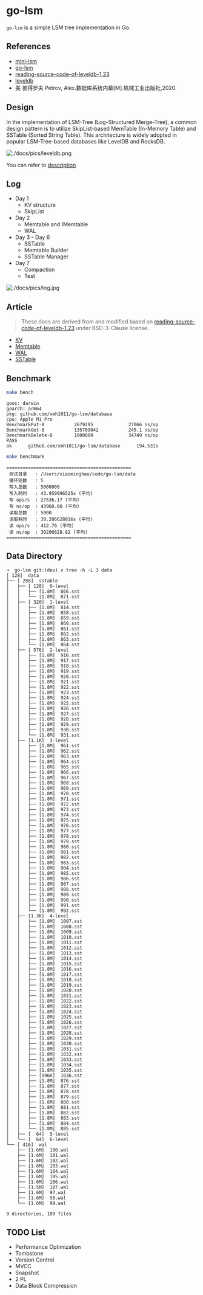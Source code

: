 # go-lsm

`go-lsm` is a simple LSM tree implementation in Go.

## References

- [mini-lsm](https://skyzh.github.io/mini-lsm/)
- [go-lsm](https://github.com/SarthakMakhija/go-lsm)
- [reading-source-code-of-leveldb-1.23](https://github.com/SmartKeyerror/reading-source-code-of-leveldb-1.23)
- [leveldb](https://github.com/merlin82/leveldb)
- 美 彼得罗夫 Petrov, Alex.数据库系统内幕[M].机械工业出版社,2020.

## Design

In the implementation of LSM-Tree (Log-Structured Merge-Tree), a common design pattern is to utilize SkipList-based MemTable (In-Memory Table) and SSTable (Sorted String Table). This architecture is widely adopted in popular LSM-Tree-based databases like LevelDB and RocksDB.

![./docs/pics/leveldb.png](./docs/pics/leveldb.png)

You can refer to [description](./docs/description.md)

## Log

- Day 1
  - KV structure
  - SkipList
- Day 2
  - Memtable and IMemtable
  - WAL
- Day 3 - Day 6
  - SSTable
  - Memtable Builder
  - SSTable Manager
- Day 7
  - Compaction
  - Test

![./docs/pics/log.jpg](./docs/pics/log.jpg)

## Article

> These docs are derived from and modified based on [reading-source-code-of-leveldb-1.23](https://github.com/SmartKeyerror/reading-source-code-of-leveldb-1.23) under BSD-3-Clause license.

- [KV](kv/README.md)
- [Memtable](memtable/README.md)
- [WAL](wal/README.md)
- [SSTable](sstable/README.md)

## Benchmark

```bash
make bench
```

```text
goos: darwin
goarch: arm64
pkg: github.com/xmh1011/go-lsm/database
cpu: Apple M1 Pro
BenchmarkPut-8           2679295             27066 ns/op
BenchmarkGet-8           135709042           245.1 ns/op
BenchmarkDelete-8        1000000             34749 ns/op
PASS
ok      github.com/xmh1011/go-lsm/database      194.531s
```

```bash
make benchmark
```

```text
==============================================
 测试目录   : /Users/xiaominghao/code/go-lsm/data
 循环轮数   : 5
 写入总数   : 5000000
 写入耗时   : 43.959996525s (平均)
 写 ops/s  : 27536.17 (平均)
 写 ns/op  : 43960.00 (平均)
 读取总数   : 5000
 读取耗时   : 30.206628816s (平均)
 读 ops/s  : 412.76 (平均)
 读 ns/op  : 30206628.82 (平均)
==============================================
```

## Data Directory

```text
➜  go-lsm git:(dev) ✗ tree -h -L 3 data
[ 128]  data
├── [ 288]  sstable
│   ├── [ 128]  0-level
│   │   ├── [1.8M]  866.sst
│   │   └── [1.8M]  871.sst
│   ├── [ 320]  1-level
│   │   ├── [1.8M]  814.sst
│   │   ├── [1.8M]  858.sst
│   │   ├── [1.8M]  859.sst
│   │   ├── [1.8M]  860.sst
│   │   ├── [1.8M]  861.sst
│   │   ├── [1.8M]  862.sst
│   │   ├── [1.8M]  863.sst
│   │   └── [1.8M]  864.sst
│   ├── [ 576]  2-level
│   │   ├── [1.8M]  916.sst
│   │   ├── [1.8M]  917.sst
│   │   ├── [1.8M]  918.sst
│   │   ├── [1.8M]  919.sst
│   │   ├── [1.8M]  920.sst
│   │   ├── [1.8M]  921.sst
│   │   ├── [1.8M]  922.sst
│   │   ├── [1.8M]  923.sst
│   │   ├── [1.8M]  924.sst
│   │   ├── [1.8M]  925.sst
│   │   ├── [1.8M]  926.sst
│   │   ├── [1.8M]  927.sst
│   │   ├── [1.8M]  928.sst
│   │   ├── [1.8M]  929.sst
│   │   ├── [1.8M]  930.sst
│   │   └── [1.8M]  931.sst
│   ├── [1.1K]  3-level
│   │   ├── [1.8M]  961.sst
│   │   ├── [1.8M]  962.sst
│   │   ├── [1.8M]  963.sst
│   │   ├── [1.8M]  964.sst
│   │   ├── [1.8M]  965.sst
│   │   ├── [1.8M]  966.sst
│   │   ├── [1.8M]  967.sst
│   │   ├── [1.8M]  968.sst
│   │   ├── [1.8M]  969.sst
│   │   ├── [1.8M]  970.sst
│   │   ├── [1.8M]  971.sst
│   │   ├── [1.8M]  972.sst
│   │   ├── [1.8M]  973.sst
│   │   ├── [1.8M]  974.sst
│   │   ├── [1.8M]  975.sst
│   │   ├── [1.8M]  976.sst
│   │   ├── [1.8M]  977.sst
│   │   ├── [1.8M]  978.sst
│   │   ├── [1.8M]  979.sst
│   │   ├── [1.8M]  980.sst
│   │   ├── [1.8M]  981.sst
│   │   ├── [1.8M]  982.sst
│   │   ├── [1.8M]  983.sst
│   │   ├── [1.8M]  984.sst
│   │   ├── [1.8M]  985.sst
│   │   ├── [1.8M]  986.sst
│   │   ├── [1.8M]  987.sst
│   │   ├── [1.8M]  988.sst
│   │   ├── [1.8M]  989.sst
│   │   ├── [1.8M]  990.sst
│   │   ├── [1.8M]  991.sst
│   │   └── [1.8M]  992.sst
│   ├── [1.3K]  4-level
│   │   ├── [1.8M]  1007.sst
│   │   ├── [1.8M]  1008.sst
│   │   ├── [1.8M]  1009.sst
│   │   ├── [1.8M]  1010.sst
│   │   ├── [1.8M]  1011.sst
│   │   ├── [1.8M]  1012.sst
│   │   ├── [1.8M]  1013.sst
│   │   ├── [1.8M]  1014.sst
│   │   ├── [1.8M]  1015.sst
│   │   ├── [1.8M]  1016.sst
│   │   ├── [1.8M]  1017.sst
│   │   ├── [1.8M]  1018.sst
│   │   ├── [1.8M]  1019.sst
│   │   ├── [1.8M]  1020.sst
│   │   ├── [1.8M]  1021.sst
│   │   ├── [1.8M]  1022.sst
│   │   ├── [1.8M]  1023.sst
│   │   ├── [1.8M]  1024.sst
│   │   ├── [1.8M]  1025.sst
│   │   ├── [1.8M]  1026.sst
│   │   ├── [1.8M]  1027.sst
│   │   ├── [1.8M]  1028.sst
│   │   ├── [1.8M]  1029.sst
│   │   ├── [1.8M]  1030.sst
│   │   ├── [1.8M]  1031.sst
│   │   ├── [1.8M]  1032.sst
│   │   ├── [1.8M]  1033.sst
│   │   ├── [1.8M]  1034.sst
│   │   ├── [1.8M]  1035.sst
│   │   ├── [196K]  1036.sst
│   │   ├── [1.8M]  876.sst
│   │   ├── [1.8M]  877.sst
│   │   ├── [1.8M]  878.sst
│   │   ├── [1.8M]  879.sst
│   │   ├── [1.8M]  880.sst
│   │   ├── [1.8M]  881.sst
│   │   ├── [1.8M]  882.sst
│   │   ├── [1.8M]  883.sst
│   │   ├── [1.8M]  884.sst
│   │   └── [1.8M]  885.sst
│   ├── [  64]  5-level
│   └── [  64]  6-level
└── [ 416]  wal
    ├── [1.6M]  100.wal
    ├── [1.6M]  101.wal
    ├── [1.6M]  102.wal
    ├── [1.6M]  103.wal
    ├── [1.6M]  104.wal
    ├── [1.6M]  105.wal
    ├── [1.6M]  106.wal
    ├── [1.5M]  107.wal
    ├── [1.6M]  97.wal
    ├── [1.6M]  98.wal
    └── [1.6M]  99.wal

9 directories, 109 files
```

## TODO List

- Performance Optimization
- Tombstone
- Version Control
- MVCC
- Snapshot
- 2 PL
- Data Block Compression